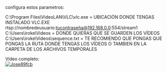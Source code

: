 configura estos parametros:

C:\Program Files\VideoLAN\VLC\vlc.exe = UBICACIÓN DONDE TENGAS INSTALADO VLC.EXE
<br>
rtsp://nombredeusuario:tucontraseña@192.168.0.0:554/stream1
<br>
C:\Users\iroke\Videos = DONDE QUIERAS QUE SE GUARDEN LOS VÍDEOS
<br>
C:\Users\iroke\Videos\sequence.txt = TE RECOMIENDO QUE PONGAS QUE PONGAS LA RUTA DONDE TENGAS LOS VÍDEOS O TAMBIEN EN LA CARPETA DE LOS ARCHIVOS TEMPORALES
<br>

Vídeo completo:
<br>
[![Jose89fcb](https://img.youtube.com/vi/dcZej_UBLXM/0.jpg)](https://www.youtube.com/watch?v=dcZej_UBLXM)
